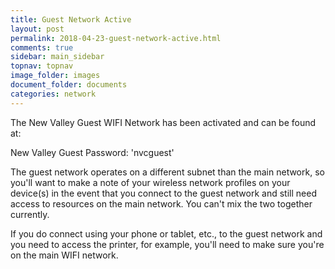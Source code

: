 ```yaml
---
title: Guest Network Active
layout: post
permalink: 2018-04-23-guest-network-active.html
comments: true
sidebar: main_sidebar
topnav: topnav
image_folder: images
document_folder: documents
categories: network
---
```


The New Valley Guest WIFI Network has been activated and can be found at:

New Valley Guest
Password: 'nvcguest'

The guest network operates on a different subnet than the main network, so you'll want to make a note of your wireless network profiles on your device(s) in the event that you connect to the guest network and still need access to resources on the main network.  You can't mix the two together currently.

If you do connect using your phone or tablet, etc., to the guest network and you need to access the printer, for example, you'll need to make sure you're on the main WIFI network.

